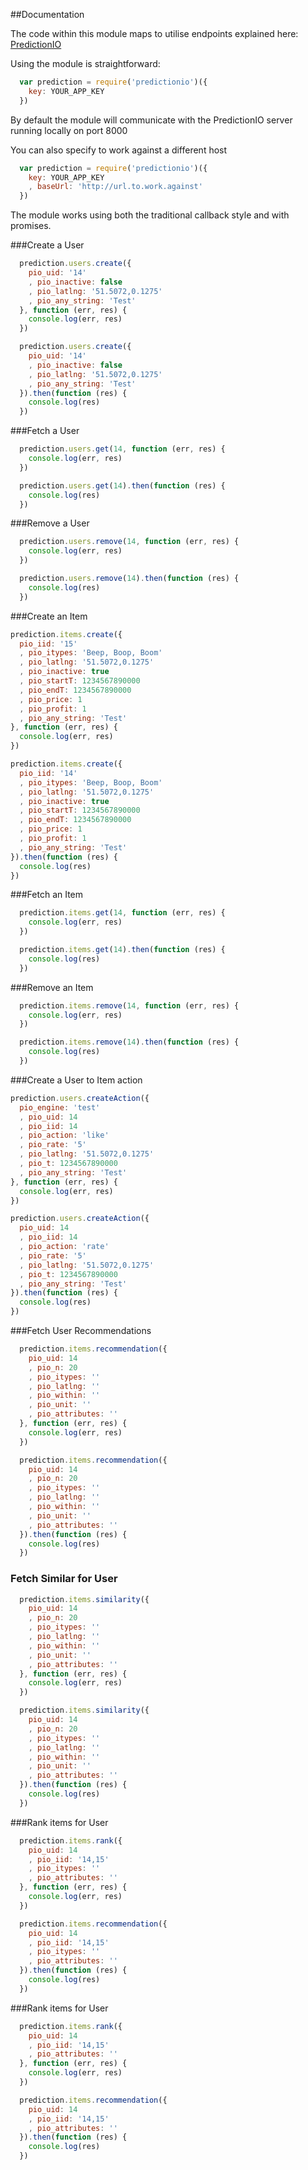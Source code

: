 ##Documentation

The code within this module maps to utilise endpoints explained here: [PredictionIO](http://docs.prediction.io/current/apis/index.html)

Using the module is straightforward:

```javascript
  var prediction = require('predictionio')({
    key: YOUR_APP_KEY
  })
```

By default the module will communicate with the PredictionIO server running locally on port 8000

You can also specify to work against a different host

```javascript
  var prediction = require('predictionio')({
    key: YOUR_APP_KEY
    , baseUrl: 'http://url.to.work.against'
  })
```

The module works using both the traditional callback style and with promises.


###Create a User

```javascript
  prediction.users.create({
    pio_uid: '14'
    , pio_inactive: false
    , pio_latlng: '51.5072,0.1275'
    , pio_any_string: 'Test'
  }, function (err, res) {
    console.log(err, res)
  })

  prediction.users.create({
    pio_uid: '14'
    , pio_inactive: false
    , pio_latlng: '51.5072,0.1275'
    , pio_any_string: 'Test'  
  }).then(function (res) {
    console.log(res)
  })
```

###Fetch a User

```javascript
  prediction.users.get(14, function (err, res) {
    console.log(err, res)
  })

  prediction.users.get(14).then(function (res) {
    console.log(res)
  })
```

###Remove a User

```javascript
  prediction.users.remove(14, function (err, res) {
    console.log(err, res)
  })

  prediction.users.remove(14).then(function (res) {
    console.log(res)
  })
```

###Create an Item

```javascript
prediction.items.create({
  pio_iid: '15'
  , pio_itypes: 'Beep, Boop, Boom'
  , pio_latlng: '51.5072,0.1275'
  , pio_inactive: true
  , pio_startT: 1234567890000
  , pio_endT: 1234567890000
  , pio_price: 1
  , pio_profit: 1
  , pio_any_string: 'Test'
}, function (err, res) {
  console.log(err, res)
})

prediction.items.create({
  pio_iid: '14'
  , pio_itypes: 'Beep, Boop, Boom'
  , pio_latlng: '51.5072,0.1275'
  , pio_inactive: true
  , pio_startT: 1234567890000
  , pio_endT: 1234567890000
  , pio_price: 1
  , pio_profit: 1
  , pio_any_string: 'Test'
}).then(function (res) {
  console.log(res)
})
```

###Fetch an Item

```javascript
  prediction.items.get(14, function (err, res) {
    console.log(err, res)
  })

  prediction.items.get(14).then(function (res) {
    console.log(res)
  })
```

###Remove an Item

```javascript
  prediction.items.remove(14, function (err, res) {
    console.log(err, res)
  })

  prediction.items.remove(14).then(function (res) {
    console.log(res)
  })
```

###Create a User to Item action

```javascript
prediction.users.createAction({
  pio_engine: 'test'
  , pio_uid: 14
  , pio_iid: 14
  , pio_action: 'like'
  , pio_rate: '5'
  , pio_latlng: '51.5072,0.1275'
  , pio_t: 1234567890000
  , pio_any_string: 'Test'
}, function (err, res) {
  console.log(err, res)
})

prediction.users.createAction({
  pio_uid: 14
  , pio_iid: 14
  , pio_action: 'rate'
  , pio_rate: '5'
  , pio_latlng: '51.5072,0.1275'
  , pio_t: 1234567890000
  , pio_any_string: 'Test'
}).then(function (res) {
  console.log(res)
})
```

###Fetch User Recommendations

```javascript
  prediction.items.recommendation({
    pio_uid: 14
    , pio_n: 20
    , pio_itypes: ''
    , pio_latlng: ''
    , pio_within: ''
    , pio_unit: ''
    , pio_attributes: ''
  }, function (err, res) {
    console.log(err, res)
  })

  prediction.items.recommendation({
    pio_uid: 14
    , pio_n: 20
    , pio_itypes: ''
    , pio_latlng: ''
    , pio_within: ''
    , pio_unit: ''
    , pio_attributes: ''
  }).then(function (res) {
    console.log(res)
  })
```

### Fetch Similar for User

```javascript
  prediction.items.similarity({
    pio_uid: 14
    , pio_n: 20
    , pio_itypes: ''
    , pio_latlng: ''
    , pio_within: ''
    , pio_unit: ''
    , pio_attributes: ''
  }, function (err, res) {
    console.log(err, res)
  })

  prediction.items.similarity({
    pio_uid: 14
    , pio_n: 20
    , pio_itypes: ''
    , pio_latlng: ''
    , pio_within: ''
    , pio_unit: ''
    , pio_attributes: ''
  }).then(function (res) {
    console.log(res)
  })
```

###Rank items for User

```javascript
  prediction.items.rank({
    pio_uid: 14
    , pio_iid: '14,15'
    , pio_itypes: ''
    , pio_attributes: ''
  }, function (err, res) {
    console.log(err, res)
  })

  prediction.items.recommendation({
    pio_uid: 14
    , pio_iid: '14,15'
    , pio_itypes: ''
    , pio_attributes: ''
  }).then(function (res) {
    console.log(res)
  })
```

###Rank items for User

```javascript
  prediction.items.rank({
    pio_uid: 14
    , pio_iid: '14,15'
    , pio_attributes: ''
  }, function (err, res) {
    console.log(err, res)
  })

  prediction.items.recommendation({
    pio_uid: 14
    , pio_iid: '14,15'
    , pio_attributes: ''
  }).then(function (res) {
    console.log(res)
  })
```
